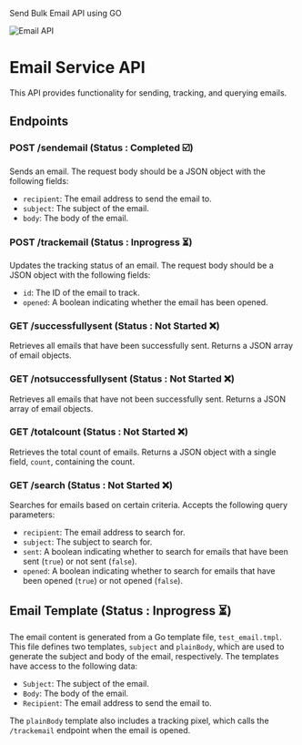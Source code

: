 Send Bulk Email API using GO 

![Email API](https://github.com/mayura-andrew/send-bulk-email-client-api/assets/48531182/243b444d-9284-4008-be17-f678fe602c75)


# Email Service API

This API provides functionality for sending, tracking, and querying emails.

## Endpoints

### POST /sendemail (Status : Completed ☑️)

Sends an email. The request body should be a JSON object with the following fields:

- `recipient`: The email address to send the email to.
- `subject`: The subject of the email.
- `body`: The body of the email.

### POST /trackemail  (Status : Inprogress ⏳)

Updates the tracking status of an email. The request body should be a JSON object with the following fields:

- `id`: The ID of the email to track.
- `opened`: A boolean indicating whether the email has been opened.

### GET /successfullysent (Status : Not Started ❌)

Retrieves all emails that have been successfully sent. Returns a JSON array of email objects.

### GET /notsuccessfullysent  (Status : Not Started ❌)

Retrieves all emails that have not been successfully sent. Returns a JSON array of email objects.

### GET /totalcount  (Status : Not Started ❌)

Retrieves the total count of emails. Returns a JSON object with a single field, `count`, containing the count.

### GET /search  (Status : Not Started ❌)

Searches for emails based on certain criteria. Accepts the following query parameters:

- `recipient`: The email address to search for.
- `subject`: The subject to search for.
- `sent`: A boolean indicating whether to search for emails that have been sent (`true`) or not sent (`false`).
- `opened`: A boolean indicating whether to search for emails that have been opened (`true`) or not opened (`false`).

## Email Template  (Status : Inprogress ⏳)

The email content is generated from a Go template file, `test_email.tmpl`. This file defines two templates, `subject` and `plainBody`, which are used to generate the subject and body of the email, respectively. The templates have access to the following data:

- `Subject`: The subject of the email.
- `Body`: The body of the email.
- `Recipient`: The email address to send the email to.

The `plainBody` template also includes a tracking pixel, which calls the `/trackemail` endpoint when the email is opened.
